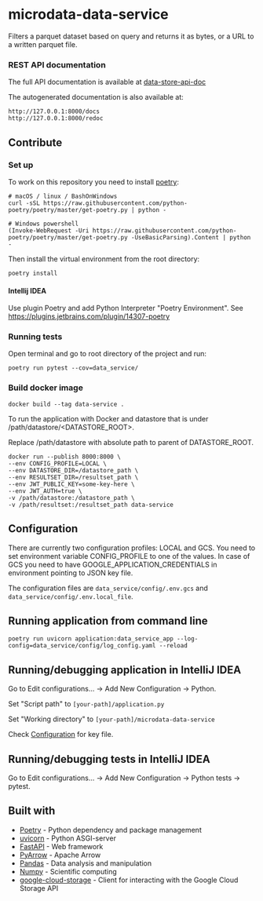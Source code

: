 # microdata-data-service
Filters a parquet dataset based on query and returns it as bytes, or a URL to a written parquet file.


### REST API documentation
The full API documentation is available at [data-store-api-doc](https://gitlab.sikt.no/raird/data-store-api-doc)

The autogenerated documentation is also available at:
````
http://127.0.0.1:8000/docs
http://127.0.0.1:8000/redoc
````


## Contribute


### Set up
To work on this repository you need to install [poetry](https://python-poetry.org/docs/):
```
# macOS / linux / BashOnWindows
curl -sSL https://raw.githubusercontent.com/python-poetry/poetry/master/get-poetry.py | python -

# Windows powershell
(Invoke-WebRequest -Uri https://raw.githubusercontent.com/python-poetry/poetry/master/get-poetry.py -UseBasicParsing).Content | python -
```
Then install the virtual environment from the root directory:
```
poetry install
```


#### Intellij IDEA
Use plugin Poetry and add Python Interpreter "Poetry Environment". See https://plugins.jetbrains.com/plugin/14307-poetry


### Running tests
Open terminal and go to root directory of the project and run:
````
poetry run pytest --cov=data_service/
````


### Build docker image
````
docker build --tag data-service .
````
To run the application with Docker and datastore that is under /path/datastore/<DATASTORE_ROOT>.

Replace /path/datastore with absolute path to parent of DATASTORE_ROOT.
````
docker run --publish 8000:8000 \
--env CONFIG_PROFILE=LOCAL \
--env DATASTORE_DIR=/datastore_path \
--env RESULTSET_DIR=/resultset_path \
--env JWT_PUBLIC_KEY=some-key-here \
--env JWT_AUTH=true \
-v /path/datastore:/datastore_path \
-v /path/resultset:/resultset_path data-service
````


## Configuration
There are currently two configuration profiles: LOCAL and GCS. You need to set environment variable CONFIG_PROFILE to one of the values. In case of GCS you need to have GOOGLE_APPLICATION_CREDENTIALS in environment pointing to JSON key file. 

The configuration files are ```data_service/config/.env.gcs``` and ```data_service/config/.env.local_file```.


## Running application from command line
```
poetry run uvicorn application:data_service_app --log-config=data_service/config/log_config.yaml --reload
```


## Running/debugging application in IntelliJ IDEA
Go to Edit configurations... -> Add New Configuration -> Python.

Set "Script path" to `[your-path]/application.py`

Set "Working directory" to `[your-path]/microdata-data-service`

Check [Configuration](#Configuration) for key file.



## Running/debugging tests in IntelliJ IDEA
Go to Edit configurations... -> Add New Configuration -> Python tests -> pytest.


## Built with
* [Poetry](https://python-poetry.org/) - Python dependency and package management
* [uvicorn](https://www.uvicorn.org/) - Python ASGI-server
* [FastAPI](https://fastapi.tiangolo.com/) - Web framework
* [PyArrow](https://arrow.apache.org/docs/python/) - Apache Arrow
* [Pandas](https://pandas.pydata.org/) - Data analysis and manipulation
* [Numpy](https://numpy.org/) - Scientific computing
* [google-cloud-storage](https://googleapis.dev/python/storage/latest/client.html) - Client for interacting with the Google Cloud Storage API
